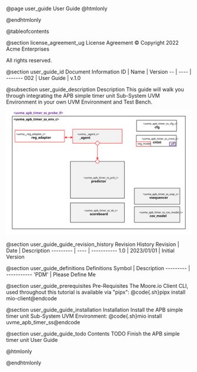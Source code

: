@page user_guide User Guide
@htmlonly
<div class="autonumbering">
@endhtmlonly



@tableofcontents



@section license_agreement_ug License Agreement
© Copyright 2022 Acme Enterprises

All rights reserved.


@section user_guide_id Document Information
ID | Name | Version
-- | ---- | -------
002 | User Guide | v.1.0


@subsection user_guide_description Description
This guide will walk you through integrating the APB simple timer unit Sub-System UVM Environment in your own UVM Environment and Test Bench.

![uvme_apb_timer_ss_env_c Block Diagram](env_block_diagram.svg)



@section user_guide_guide_revision_history Revision History
Revision  | Date | Description
--------- | ---- | -----------
1.0 | 2023/01/01 | Initial Version



@section user_guide_definitions Definitions
Symbol  | Description
--------- | -----------
 'PDM' | Please Define Me



@section user_guide_prerequisites Pre-Requisites
The Moore.io Client CLI, used throughout this tutorial is available via "pipx":
@code{.sh}pipx install mio-client@endcode



@section user_guide_guide_installation Installation
Install the APB simple timer unit Sub-System UVM Environment: @code{.sh}mio install uvme_apb_timer_ss@endcode



@section user_guide_guide_todo Contents
TODO Finish the APB simple timer unit User Guide




@htmlonly
</div>
@endhtmlonly
